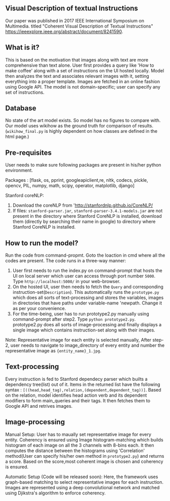 Visual Description of textual Instructions
------------------------------
Our paper was published in 2017 IEEE International Symposium on Multimedia. titled "Coherent Visual Description of Textual Instructions" https://ieeexplore.ieee.org/abstract/document/8241590.

What is it?
------------------------------

This is based on the motivation that images along with text are more comprehensive than text alone.
User first provides a query like 'How to make coffee' along with a set of instructions on the UI hosted locally.
Model then analyzes the text and associates relevant images with it, setting everything into a proper template. Images are fetched in an online fashion using Google API. The model is not domain-specific; user can specify any set of instructions.

Database
------------------------------

No state of the art model exists. So model has no figures to compare with. Our model uses wikihow as the ground truth for comparison of results. (`wikihow_final.py` is highly dependent on how classes are defined in the html page.)

Pre-requisites
------------------------------
User needs to make sure following packages are present in his/her python environment.

Packages : [flask, os, pprint, googleapiclient,re, nltk, codecs, pickle, opencv, PIL, numpy, math, scipy, operator, matplotlib, django]

Stanford coreNLP:

1. Download the coreNLP from 'http://stanfordnlp.github.io/CoreNLP/
2. If files: `stanford-parser.jar`, `stanford-parser-3.4.1-models.jar` are not present in the directory where Stanford CoreNLP is            installed, download them (directly by searching their name in google) to directory where Stanford CoreNLP is installed.



How to run the model?
------------------------------

Run the code from command-propmt. Goto the loaction in cmd where all the codes are present. The code runs in a three-way manner:

1. User first needs to run the index.py on command-prompt that hosts the UI on local server which user can access through port number `5000`. Type `http://localhost:5000/` in your web-browser.
2. On the hosted UI, user then needs to fetch the `Query` and corresponding instruction-set(`Description`). This automatically runs the `prototype.py` which does all sorts of text-processing and stores the variables, images in directories that have paths under variable-name 'newpath. Change it as per your convenience.
3. For the time-being, user has to run prototype2.py manually using command-prompt after step2.
    Type `python prototype2.py`.
    prototype2.py does all sorts of image-processing and finally displays a single image which contains instruction-set along with their images.

Note: Representative image for each entity is selected manually, After step-2, user needs to navigate to image_directory of every entity and number the representative image as `{entity_name}_1.jpg`.

Text-processing
------------------------------
Every instruction is fed to Stanford dependecy parser which builts a dependency tree(list) out of it. Items in the returned list have the following syntax : `[((head,head_tag),relation,(dependent,dependent_tag))]`. Based on the relation, model identifies head action verb and its dependent modifiers to form main_queries and their tags. It then fetches them to Google API and retrives images.

Image-processing
------------------------------
Manual Setup: User has to maually set representative image for every entity. Coherency is ensured using Image histogram-matching which builds histogram of each image on all the 3 channels with 8-bins each. It then computes the distance between the histograms using 'Correlation' method(User can specify his/her own method in `prototype2.py`) and returns a score. Based on the score,most coherent image is chosen and coherency is ensured. 

Automatic Setup (Code will be released soon): Here, the framework uses graph-based matching to select representative images for each instruction. Images are represented using a deep convolutional network and matched using Djikstra's algorithm to enforce coherency.


